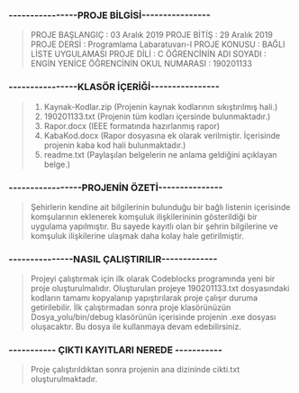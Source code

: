 ### ----------------PROJE BİLGİSİ----------------

> PROJE BAŞLANGIÇ          : 03 Aralık 2019
PROJE BİTİŞ     	 : 29 Aralık 2019 
PROJE DERSİ     	 : Programlama Labaratuvarı-I
PROJE KONUSU    	 : BAĞLI LİSTE UYGULAMASI
PROJE DİLİ		 : C
ÖĞRENCİNİN ADI SOYADI    : ENGİN YENİCE
ÖĞRENCİNİN OKUL NUMARASI : 190201133

### ----------------KLASÖR İÇERİĞİ----------------

> 1) Kaynak-Kodlar.zip  (Projenin kaynak kodlarının sıkıştırılmış hali.)
> 2) 190201133.txt      (Projenin tüm kodları içersinde bulunmaktadır.)
> 3) Rapor.docx         (IEEE formatında hazırlanmış rapor)
> 4) KabaKod.docx       (Rapor dosyasına ek olarak verilmiştir. İçerisinde projenin kaba kod hali bulunmaktadır.)
> 5) readme.txt         (Paylaşılan belgelerin ne anlama geldiğini açıklayan belge.)

### -----------------PROJENİN ÖZETİ---------------

> Şehirlerin kendine ait bilgilerinin bulunduğu bir bağlı listenin içerisinde komşularının eklenerek komşuluk ilişkilerininin 
gösterildiği bir uygulama yapılmıştır. Bu sayede kayıtlı olan bir şehrin bilgilerine ve komşuluk ilişkilerine ulaşmak daha kolay hale getirilmiştir.

### ---------------NASIL ÇALIŞTIRILIR-------------

> Projeyi çalıştırmak için ilk olarak Codeblocks programında yeni bir proje oluşturulmalıdır. Oluşturulan projeye
190201133.txt dosyasındaki kodların tamamı kopyalanıp yapıştırılarak proje çalışır duruma getirilebilir. İlk
çalıştırmadan sonra proje klasörünüzün Dosya_yolu/bin/debug klasörünün içerisinde projenin .exe dosyası oluşacaktır.
Bu dosya ile kullanmaya devam edebilirsiniz.

### ----------- ÇIKTI KAYITLARI NEREDE -----------

> Proje çalıştırıldıktan sonra projenin ana dizininde cikti.txt oluşturulmaktadır.








